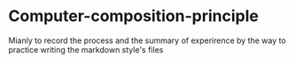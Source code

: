 # Computer-composition-principle
Mianly to record the process and the summary of experirence by the way to practice writing the markdown style's files
